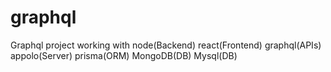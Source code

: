 # graphql
Graphql project working with node(Backend) react(Frontend) graphql(APIs) appolo(Server) prisma(ORM) MongoDB(DB) Mysql(DB)
